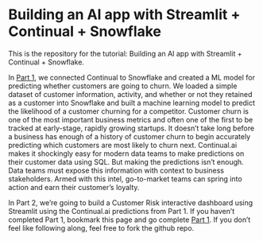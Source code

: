 # Building an AI app with Streamlit + Continual + Snowflake

This is the repository for the tutorial: Building an AI app with Streamlit + Continual + Snowflake. 

In [Part 1](https://continual.ai/post/snowflake-and-continual-quickstart-guide), we connected Continual to Snowflake and created a ML model for predicting whether customers are going to churn. We loaded a simple dataset of customer information, activity, and whether or not they retained as a customer into Snowflake and built a machine learning model to predict the likelihood of a customer churning for a competitor. Customer churn is one of the most important business metrics and often one of the first to be tracked at early-stage, rapidly growing startups. It doesn’t take long before a business has enough of a history of customer churn to begin accurately predicting which customers are most likely to churn next. Continual.ai makes it shockingly easy for modern data teams to make predictions on their customer data using SQL. But making the predictions isn’t enough. Data teams must expose this information with context to business stakeholders. Armed with this intel, go-to-market teams can spring into action and earn their customer’s loyalty. 

In Part 2, we’re going to build a Customer Risk interactive dashboard using Streamlit using the Continual.ai predictions from Part 1. If you haven’t completed Part 1, bookmark this page and go complete [Part 1](https://continual.ai/post/snowflake-and-continual-quickstart-guide). If you don’t feel like following along, feel free to fork the github repo. 
